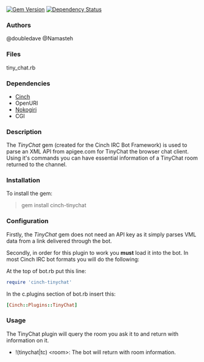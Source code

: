 [![Gem Version](https://badge.fury.io/rb/cinch-tinychat.png)](http://badge.fury.io/rb/cinch-tinychat) [![Dependency Status](https://gemnasium.com/Namasteh/cinch-tinychat.svg)](https://gemnasium.com/Namasteh/cinch-tinychat)

### Authors
@doubledave
@Namasteh

### Files
tiny_chat.rb

### Dependencies
* [Cinch](http://rubygems.org/gems/cinch)
* OpenURI
* [Nokogiri](http://rubygems.org/gems/nokogiri)
* CGI

### Description
The _TinyChat_ gem (created for the Cinch IRC Bot Framework) is used to parse an XML API from apigee.com for TinyChat the browser chat client. Using it's commands you can have essential information of a TinyChat room returned to the channel.

### Installation
To install the gem:

> gem install cinch-tinychat

### Configuration
Firstly, the _TinyChat_ gem does not need an API key as it simply parses VML data from a link delivered through the bot.

Secondly, in order for this plugin to work you **must** load it into the bot. In most Cinch IRC bot formats you will do the following:

At the top of bot.rb put this line:
```ruby
require 'cinch-tinychat'
```

In the c.plugins section of bot.rb insert this:
```ruby
[Cinch::Plugins::TinyChat]
```

### Usage

The TinyChat plugin will query the room you ask it to and return with information on it.

* !(tinychat|tc) \<room\>: The bot will return with room information.
